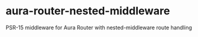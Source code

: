 # aura-router-nested-middleware
PSR-15 middleware for Aura Router with nested-middleware route handling
